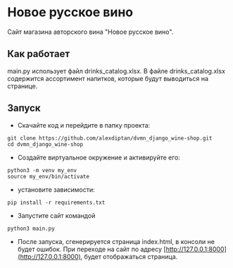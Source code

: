 # Новое русское вино

Сайт магазина авторского вина "Новое русское вино".

## Как работает
main.py использует файл drinks_catalog.xlsx. В файле drinks_catalog.xlsx содержится ассортимент
напитков, которые будут выводиться на странице. 

## Запуск

- Скачайте код и перейдите в папку проекта:
```
git clone https://github.com/alexdiptan/dvmn_django_wine-shop.git
cd dvmn_django_wine-shop
```
- Создайте виртуальное окружение и активируйте его:
```
python3 -m venv my_env
source my_env/bin/activate
```
- установите зависимости:
```
pip install -r requirements.txt
```
- Запустите сайт командой 
```
python3 main.py
```
- После запуска, сгенерируется страница index.html, в консоли не будет ошибок. При переходе на сайт 
по адресу [http://127.0.0.1:8000](http://127.0.0.1:8000), будет отображаться страница.
